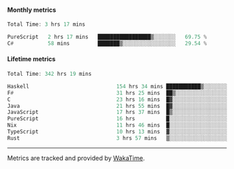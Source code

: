 #### Monthly metrics
<!--START_SECTION:wakamonthly-->

```asm
Total Time: 3 hrs 17 mins

PureScript   2 hrs 17 mins   █████████████████▒░░░░░░░   69.75 %
C#           58 mins         ███████▒░░░░░░░░░░░░░░░░░   29.54 %
```

<!--END_SECTION:wakamonthly-->
#### Lifetime metrics
<!--START_SECTION:wakalifetime-->

```asm
Total Time: 342 hrs 19 mins

Haskell                            154 hrs 34 mins ███████████▒░░░░░░░░░░░░░   45.00 %
F#                                 31 hrs 25 mins  ██▒░░░░░░░░░░░░░░░░░░░░░░   09.15 %
C                                  23 hrs 16 mins  █▓░░░░░░░░░░░░░░░░░░░░░░░   06.78 %
Java                               21 hrs 55 mins  █▓░░░░░░░░░░░░░░░░░░░░░░░   06.38 %
JavaScript                         17 hrs 37 mins  █▒░░░░░░░░░░░░░░░░░░░░░░░   05.13 %
PureScript                         16 hrs          █░░░░░░░░░░░░░░░░░░░░░░░░   04.66 %
Nix                                11 hrs 46 mins  █░░░░░░░░░░░░░░░░░░░░░░░░   03.43 %
TypeScript                         10 hrs 13 mins  ▓░░░░░░░░░░░░░░░░░░░░░░░░   02.98 %
Rust                               3 hrs 57 mins   ▒░░░░░░░░░░░░░░░░░░░░░░░░   01.15 %
```

<!--END_SECTION:wakalifetime-->

---

Metrics are tracked and provided by [WakaTime](https://github.com/athul/waka-readme).

